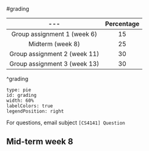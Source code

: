 #grading 

|             ---              | Percentage |
|:----------------------------:|:----------:|
| Group assignment 1 (week 6)  |     15     |
|       Midterm (week 8)       |     25     |
| Group assignment 2 (week 11) |     30     |
| Group assignment 3 (week 13) |     30     |
^grading

```chart
type: pie
id: grading
width: 60%
labelColors: true
legendPosition: right
```

For questions, email subject `[CS4141] Question`

## Mid-term week 8
